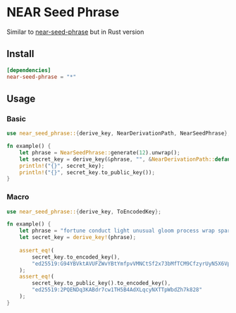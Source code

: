 # NEAR Seed Phrase
Similar to [near-seed-phrase](https://github.com/near/near-seed-phrase) but in Rust version

## Install
```toml
[dependencies]
near-seed-phrase = "*"
```

## Usage

### Basic
```rust
use near_seed_phrase::{derive_key, NearDerivationPath, NearSeedPhrase};
```

```rust
fn example() {
    let phrase = NearSeedPhrase::generate(12).unwrap();
    let secret_key = derive_key(&phrase, "", &NearDerivationPath::default()).unwrap();
    println!("{}", secret_key);
    println!("{}", secret_key.to_public_key());
}
```

### Macro
```rust
use near_seed_phrase::{derive_key, ToEncodedKey};
```

```rust
fn example() {
    let phrase = "fortune conduct light unusual gloom process wrap spare season exact anchor devote";
    let secret_key = derive_key!(phrase);
    
    assert_eq!(
        secret_key.to_encoded_key(),
        "ed25519:G94YBVktAVUFZWvYBtYmfpvVMNCtSf2x73bMfTCM9CfzyrUyN5X6VpTqr8QTCHYBTdUfzufDsTy3cR9CfNf74Bv"
    );
    assert_eq!(
        secret_key.to_public_key().to_encoded_key(),
        "ed25519:2PQENDq3KABdr7cw1TH5B4AdXLqcyNXTTpWbdZh7k828"
    );
}
```
